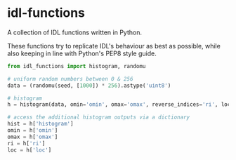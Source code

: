 idl-functions
=============

A collection of IDL functions written in Python.

These functions try to replicate IDL's behaviour as best as possible, while
also keeping in line with Python's PEP8 style guide.

```python
from idl_functions import histogram, randomu

# uniform random numbers between 0 & 256
data = (randomu(seed, [1000]) * 256).astype('uint8')

# histogram
h = histogram(data, omin='omin', omax='omax', reverse_indices='ri', locations='loc')

# access the additional histogram outputs via a dictionary
hist = h['histogram']
omin = h['omin']
omax = h['omax']
ri = h['ri']
loc = h['loc']
```
